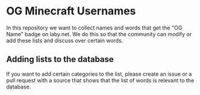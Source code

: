 # OG Minecraft Usernames

In this repository we want to collect names and words that get the "OG Name" badge on laby.net.
We do this so that the community can modify or add these lists and discuss over certain words.


## Adding lists to the database

If you want to add certain categories to the list, please create an issue or a pull request with a source that shows that the list of words is relevant to the database.

